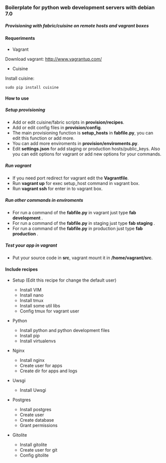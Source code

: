 ### Boilerplate for python web development servers with debian 7.0 ###
##### Provisioning with fabric/cuisine on remote hosts and vagrant boxes #####


#### Requeriments ####

- Vagrant 

Download vagrant: http://www.vagrantup.com/

- Cuisine

Install cuisine:

	sudo pip install cuisine


#### How to use ####

##### Setup provisioning #####

- Add or edit cuisine/fabric scripts in __provision/recipes__.
- Add or edit config files in __provision/config__.
- The main provisioning function is __setup_hosts__ in __fabfile.py__, you can edit this function or add more.
- You can add more enviroments in __provision/enviroments.py__.
- Edit __settings.json__ for add staging or production hosts/public_keys. Also you can edit options for vagrant or add new options for your commands.

##### Run vagrant #####

- If you need port redirect for vagrant edit the __Vagrantfile__.
- Run __vagrant up__ for exec setup_host command in vagrant box.
- Run __vagrant ssh__ for enter in to vagrant box.

##### Run other commands in enviroments #####

- For run a command of the __fabfile.py__ in vagrant just type __fab development <command>__.
- For run a command of the __fabfile.py__ in staging just type __fab staging <command>__.
- For run a command of the __fabfile.py__ in production just type __fab production <command>__.

##### Test your app in vagrant #####

- Put your source code in __src__, vagrant mount it in __/home/vagrant/src__.


#### Include recipes ####

- Setup (Edit this recipe for change the default user)
    - Install VIM
    - Install nano
    - Install tmux
    - Install some util libs
    - Config tmux for vagrant user

- Python
    - Install python and python development files
    - Install pip
    - Install virtualenvs
    
- Nginx
    - Install nginx
    - Create user for apps
    - Create dir for apps and logs

- Uwsgi
    - Install Uwsgi

- Postgres
    - Install postgres
    - Create user    
    - Create database
    - Grant permissions 

- Gitolite 
    - Install gitolite
    - Create user for git
    - Config gitolite 
    
